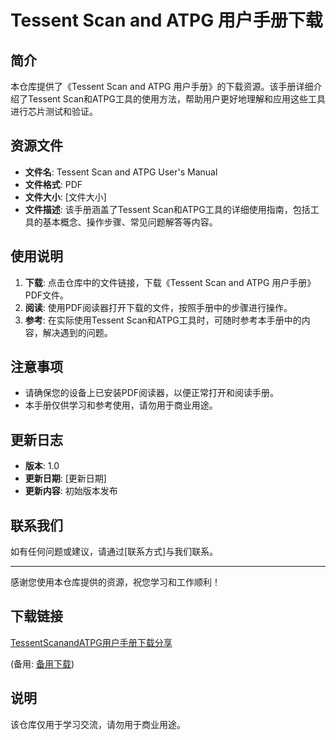 # Tessent Scan and ATPG 用户手册下载

## 简介

本仓库提供了《Tessent Scan and ATPG 用户手册》的下载资源。该手册详细介绍了Tessent Scan和ATPG工具的使用方法，帮助用户更好地理解和应用这些工具进行芯片测试和验证。

## 资源文件

- **文件名**: Tessent Scan and ATPG User's Manual
- **文件格式**: PDF
- **文件大小**: [文件大小]
- **文件描述**: 该手册涵盖了Tessent Scan和ATPG工具的详细使用指南，包括工具的基本概念、操作步骤、常见问题解答等内容。

## 使用说明

1. **下载**: 点击仓库中的文件链接，下载《Tessent Scan and ATPG 用户手册》PDF文件。
2. **阅读**: 使用PDF阅读器打开下载的文件，按照手册中的步骤进行操作。
3. **参考**: 在实际使用Tessent Scan和ATPG工具时，可随时参考本手册中的内容，解决遇到的问题。

## 注意事项

- 请确保您的设备上已安装PDF阅读器，以便正常打开和阅读手册。
- 本手册仅供学习和参考使用，请勿用于商业用途。

## 更新日志

- **版本**: 1.0
- **更新日期**: [更新日期]
- **更新内容**: 初始版本发布

## 联系我们

如有任何问题或建议，请通过[联系方式]与我们联系。

---

感谢您使用本仓库提供的资源，祝您学习和工作顺利！

## 下载链接
[TessentScanandATPG用户手册下载分享](https://pan.quark.cn/s/58fc3edbb217) 

(备用: [备用下载](https://pan.baidu.com/s/1JhOJyBfevEQESoCm1Pv15A?pwd=1234))

## 说明

该仓库仅用于学习交流，请勿用于商业用途。
